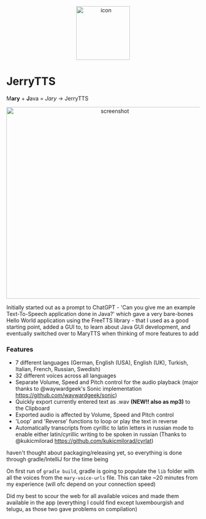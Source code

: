 <p align="center">
  <img src="https://user-images.githubusercontent.com/39552449/209026824-8937a73f-c01c-4945-9794-0a93b6995b87.png" alt="icon" width="140" height="140">
</p>

# JerryTTS 


M**ary** + **J**ava = *Jary* -> JerryTTS

<p align="center">
  <img src="https://user-images.githubusercontent.com/39552449/209254579-d656edb3-8b73-4bf4-b05c-dbd9b440f988.png" alt="screenshot" width="550" height="500">
</p>


Initially started out as a prompt to ChatGPT - 'Can you give me an example Text-To-Speech application done in Java?' 
which gave a very bare-bones Hello World application using the FreeTTS library - that I used as a good starting point, added a GUI
to, to learn about Java GUI development, and eventually switched over to MaryTTS when thinking of more features to add

### Features

- 7 different languages (German, English (USA), English (UK), Turkish, Italian, French, Russian, Swedish)
- 32 different voices across all languages
- Separate Volume, Speed and Pitch control for the audio playback (major thanks to @waywardgeek's Sonic implementation https://github.com/waywardgeek/sonic)
- Quickly export currently entered text as .wav **(NEW!! also as mp3)** to the Clipboard
- Exported audio is affected by Volume, Speed and Pitch control
- 'Loop' and 'Reverse' functions to loop or play the text in reverse
- Automatically transcripts from cyrillic to latin letters in russian mode to enable either latin/cyrillic writing to be spoken in russian (Thanks to @kukicmilorad https://github.com/kukicmilorad/cyrlat)

haven't thought about packaging/releasing yet, so everything is done through gradle/IntelliJ for the time being

On first run of `gradle build`, gradle is going to populate the `lib` folder with all the voices from the `mary-voice-urls` file. This can take ~20 minutes from my experience (will ofc depend on your connection speed)

Did my best to scour the web for all available voices and made them available in the app (everything I could find except luxembourgish and telugu, as those two gave problems on compilation)

